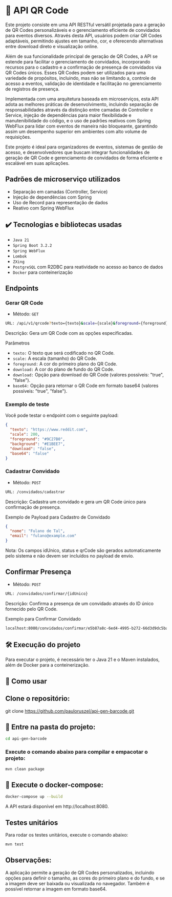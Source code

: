 # 🎯 API QR Code
Este projeto consiste em uma API RESTful versátil projetada para a geração de QR Codes personalizáveis e o gerenciamento eficiente de convidados para eventos diversos. Através desta API, usuários podem criar QR Codes adaptáveis, permitindo ajustes em tamanho, cor, e oferecendo alternativas entre download direto e visualização online.

Além de sua funcionalidade principal de geração de QR Codes, a API se estende para facilitar o gerenciamento de convidados, incorporando recursos para o cadastro e a confirmação de presença de convidados via QR Codes únicos. Esses QR Codes podem ser utilizados para uma variedade de propósitos, incluindo, mas não se limitando a, controle de acesso a eventos, validação de identidade e facilitação no gerenciamento de registros de presença.

Implementada com uma arquitetura baseada em microserviços, esta API adota as melhores práticas de desenvolvimento, incluindo separação de responsabilidades através da distinção entre camadas de Controller e Service, injeção de dependências para maior flexibilidade e manutenibilidade do código, e o uso de padrões reativos com Spring WebFlux para lidar com eventos de maneira não bloqueante, garantindo assim um desempenho superior em ambientes com alto volume de requisições.

Este projeto é ideal para organizadores de eventos, sistemas de gestão de acesso, e desenvolvedores que buscam integrar funcionalidades de geração de QR Code e gerenciamento de convidados de forma eficiente e escalável em suas aplicações.

## Padrões de microserviço utilizados
* Separação em camadas (Controller, Service)
* Injeção de dependências com Spring
* Uso de Record para representação de dados
* Reativo com Spring WebFlux

## ✔️ Tecnologias e bibliotecas usadas
- `Java 21`
- `Spring Boot 3.2.2`
- `Spring WebFlux`
- `Lombok`
- `ZXing`
- `PostgreSQL` com R2DBC para reatividade no acesso ao banco de dados
- `Docker` para conteinerização

## Endpoints
### Gerar QR Code

- Método: `GET`

```bash
URL: /api/v1/qrcode?texto={texto}&scale={scale}&foreground={foreground}&background={background}&download={download}&base64={base64}
```
Descrição: Gera um QR Code com as opções especificadas.

Parâmetros
- `texto:` O texto que será codificado no QR Code.
- `scale:` A escala (tamanho) do QR Code.
- `foreground:` A cor do primeiro plano do QR Code.
- `download:` A cor do plano de fundo do QR Code.
- `download:` Opção para download do QR Code (valores possíveis: "true", "false").
- `base64:` Opção para retornar o QR Code em formato base64 (valores possíveis: "true", "false").

### Exemplo de teste
Você pode testar o endpoint com o seguinte payload:
```json
{
  "texto": "https://www.reddit.com",
  "scale": 200,
  "foreground": "#9C27B0",
  "background": "#E1BEE7",
  "download": "false",
  "base64": "false"
}
```

### Cadastrar Convidado
- Método: `POST`

```bash
URL: /convidados/cadastrar
```
Descrição: Cadastra um convidado e gera um QR Code único para confirmação de presença.

Exemplo de Payload para Cadastro de Convidado
```json
{
  "nome": "Fulano de Tal",
  "email": "fulano@example.com"
}
```
Nota: Os campos idUnico, status e qrCode são gerados automaticamente pelo sistema e não devem ser incluídos no payload de envio.

## Confirmar Presença
- Método: `POST`

```bash
URL: /convidados/confirmar/{idUnico}
```
Descrição: Confirma a presença de um convidado através do ID único fornecido pelo QR Code.

Exemplo para Confirmar Convidado
```bash
localhost:8080/convidados/confirmar/e5b87a8c-6ed4-4995-b272-66d3d9dc5ba9
```

## 🛠️ Execução do projeto
Para executar o projeto, é necessário ter o Java 21 e o Maven instalados, além de Docker para a conteinerização.

## 🚀 Como usar
## Clone o repositório:
git clone https://github.com/pauloruszel/api-gen-barcode.git

## 📁 Entre na pasta do projeto:
```bash
cd api-gen-barcode
```
### Execute o comando abaixo para compilar e empacotar o projeto:
```bash
mvn clean package
```
## 🐳 Execute o docker-compose:
```bash
docker-compose up --build
```
A API estará disponível em http://localhost:8080.

## Testes unitários
Para rodar os testes unitários, execute o comando abaixo:
```bash
mvn test
```

## Observações:
A aplicação permite a geração de QR Codes personalizados, incluindo opções para definir o tamanho, as cores do primeiro plano e do fundo, e se a imagem deve ser baixada ou visualizada no navegador. Também é possível retornar a imagem em formato base64.
